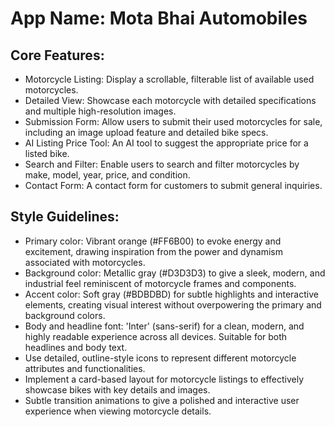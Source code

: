 # **App Name**: Mota Bhai Automobiles

## Core Features:

- Motorcycle Listing: Display a scrollable, filterable list of available used motorcycles.
- Detailed View: Showcase each motorcycle with detailed specifications and multiple high-resolution images.
- Submission Form: Allow users to submit their used motorcycles for sale, including an image upload feature and detailed bike specs.
- AI Listing Price Tool: An AI tool to suggest the appropriate price for a listed bike.
- Search and Filter: Enable users to search and filter motorcycles by make, model, year, price, and condition.
- Contact Form: A contact form for customers to submit general inquiries.

## Style Guidelines:

- Primary color: Vibrant orange (#FF6B00) to evoke energy and excitement, drawing inspiration from the power and dynamism associated with motorcycles. 
- Background color: Metallic gray (#D3D3D3) to give a sleek, modern, and industrial feel reminiscent of motorcycle frames and components.
- Accent color: Soft gray (#BDBDBD) for subtle highlights and interactive elements, creating visual interest without overpowering the primary and background colors.
- Body and headline font: 'Inter' (sans-serif) for a clean, modern, and highly readable experience across all devices. Suitable for both headlines and body text.
- Use detailed, outline-style icons to represent different motorcycle attributes and functionalities.
- Implement a card-based layout for motorcycle listings to effectively showcase bikes with key details and images.
- Subtle transition animations to give a polished and interactive user experience when viewing motorcycle details.